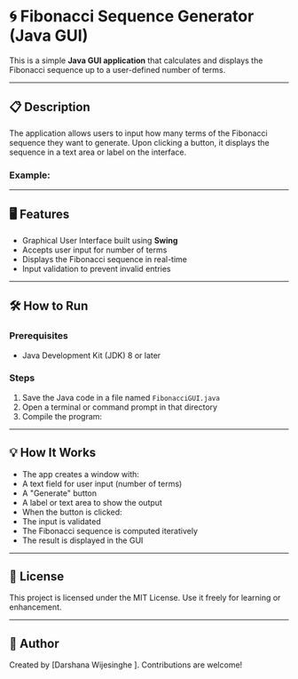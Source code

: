 # 🌀 Fibonacci Sequence Generator (Java GUI)

This is a simple **Java GUI application** that calculates and displays the Fibonacci sequence up to a user-defined number of terms.

---

## 📋 Description

The application allows users to input how many terms of the Fibonacci sequence they want to generate. Upon clicking a button, it displays the sequence in a text area or label on the interface.

### Example:


---

## 🖥️ Features

- Graphical User Interface built using **Swing**
- Accepts user input for number of terms
- Displays the Fibonacci sequence in real-time
- Input validation to prevent invalid entries

---

## 🛠️ How to Run

### Prerequisites

- Java Development Kit (JDK) 8 or later

### Steps

1. Save the Java code in a file named `FibonacciGUI.java`
2. Open a terminal or command prompt in that directory
3. Compile the program:


---

## 💡 How It Works

- The app creates a window with:
- A text field for user input (number of terms)
- A "Generate" button
- A label or text area to show the output
- When the button is clicked:
- The input is validated
- The Fibonacci sequence is computed iteratively
- The result is displayed in the GUI

---

## 📄 License

This project is licensed under the MIT License. Use it freely for learning or enhancement.

---

## 👤 Author

Created by [Darshana Wijesinghe ]. Contributions are welcome!

